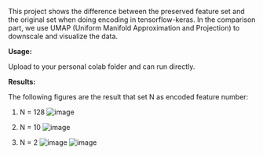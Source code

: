 This project shows the difference between the preserved feature set and the original set when doing encoding in tensorflow-keras.
In the comparison part, we use UMAP (Uniform Manifold Approximation and Projection) to downscale and visualize the data. 

**Usage:**

Upload to your personal colab folder and can run directly.

**Results:**

 The following figures are the result that set N as encoded feature number:
 
1. N = 128
![image](https://github.com/JacobChen1998/comparison_of_MNIST_encoding_and_org_based_on_umap/blob/main/Figure/128.png)

2. N = 10
![image](https://github.com/JacobChen1998/comparison_of_MNIST_encoding_and_org_based_on_umap/blob/main/Figure/10.png)

3. N = 2
![image](https://github.com/JacobChen1998/comparison_of_MNIST_encoding_and_org_based_on_umap/blob/main/Figure/2_1.png)
![image](https://github.com/JacobChen1998/comparison_of_MNIST_encoding_and_org_based_on_umap/blob/main/Figure/2_2.png)
